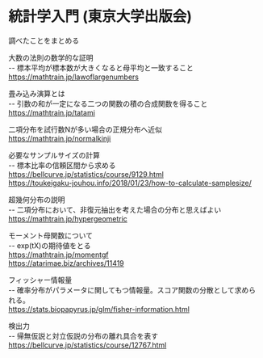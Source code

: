 # 統計学入門 (東京大学出版会)
調べたことをまとめる  

大数の法則の数学的な証明  
-- 標本平均が標本数が大きくなると母平均と一致すること  
https://mathtrain.jp/lawoflargenumbers  

畳み込み演算とは  
-- 引数の和が一定になる二つの関数の積の合成関数を得ること  
https://mathtrain.jp/tatami  

二項分布を試行数Nが多い場合の正規分布へ近似  
https://mathtrain.jp/normalkinji  

必要なサンプルサイズの計算  
-- 標本比率の信頼区間から求める  
https://bellcurve.jp/statistics/course/9129.html  
https://toukeigaku-jouhou.info/2018/01/23/how-to-calculate-samplesize/  

超幾何分布の説明  
-- 二項分布において、非復元抽出を考えた場合の分布と思えばよい  
https://mathtrain.jp/hypergeometric  

モーメント母関数について  
-- exp(tX)の期待値をとる  
https://mathtrain.jp/momentgf  
https://atarimae.biz/archives/11419  

フィッシャー情報量  
-- 確率分布がパラメータに関してもつ情報量。スコア関数の分散として求められる。  
https://stats.biopapyrus.jp/glm/fisher-information.html  

検出力  
-- 帰無仮説と対立仮説の分布の離れ具合を表す  
https://bellcurve.jp/statistics/course/12767.html  



